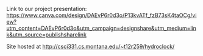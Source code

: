 Link to our project presentation: https://www.canva.com/design/DAEvP6r0d3o/P13kvATf_fzB73sK4taOCg/view?utm_content=DAEvP6r0d3o&utm_campaign=designshare&utm_medium=link&utm_source=publishsharelink

Site hosted at http://csci331.cs.montana.edu/~t12r259/hydroclock/
